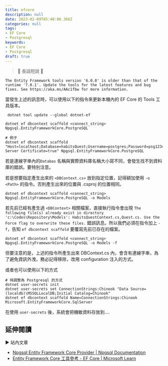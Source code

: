 ```yaml
---
title: efcore
description: null
date: 2023-02-09T05:40:06.366Z
categories: null
tags: 
- EF Core
- Postgresql
keywords: 
- EF Core
- Postgresql
draft: true
---
```


> 🔖 長話短說 🔖
>

<!--more-->



`The Entity Framework tools version '6.0.8' is older than that of the runtime '7.0.1'. Update the tools for the latest features and bug fixes. See https://aka.ms/AAc1fbw for more information.`

當發生上述的訊息時，可以使用以下的指令來更新本機內的 EF Core 的 Tools 工具版本。

```shell
 dotnet tool update --global dotnet-ef
```

```shell
dotnet ef dbcontext scaffold <connect_string> Npgsql.EntityFrameworkCore.PostgreSQL

# 例子
dotnet ef dbcontext scaffold "Host=localhost;Database=habitsQuest;Username=postgres;Password=psg1234;Trust Server Certificate=true" Npgsql.EntityFrameworkCore.PostgreSQL
```

若是連線字串內的`Databas` 名稱與實際資料庫名稱大小寫不同，會發生找不到資料庫的錯誤。要特別注意。

若是想要指定產生出來的 `<DBContext.cs>` 放到指定位置，記得額加使用 `-o <Path>` 的指令。否則產生出來的位置與 .csproj 的位置相同。

```shell
dotnet ef dbcontext scaffold <connect_string> Npgsql.EntityFrameworkCore.PostgreSQL -o Models
```

若先前已經有產生過 `<DBContext>` 相關檔案，直接執行指令會出現 `The following file(s) already exist in directory 'c:\Codes\Repository\Models': HabitsQuestContext.cs,Quest.cs. Use the Force flag to overwrite these files.` 錯誤訊息。所以我們必須在指令加上 `-f`，告知 `ef dbcontext scaffold` 要覆寫先前已存在的檔案。

```shell
dotnet ef dbcontext scaffold <connect_string> Npgsql.EntityFrameworkCore.PostgreSQL -o Models -f
```

但要注意的是，上述的指令所產生出來 DBContext.cs 內，會含有連線字串，為了避免資訊外洩，務必記得移除，改用 configuration 注入的方式。

或者也可以使用以下的方式

```shell
# 待調整為 Postgresql 的方式
dotnet user-secrets init
dotnet user-secrets set ConnectionStrings:Chinook "Data Source=(localdb)\MSSQLLocalDB;Initial Catalog=Chinook"
dotnet ef dbcontext scaffold Name=ConnectionStrings:Chinook Microsoft.EntityFrameworkCore.SqlServer
```

在使用 `user-secrets` 後，系統會把機敏資料存放到....

## 延伸閱讀

▶ 站內文章

- [Npgsql Entity Framework Core Provider | Npgsql Documentation](https://www.npgsql.org/efcore/)
- [Entity Framework Core 工具參考 - EF Core | Microsoft Learn](https://learn.microsoft.com/zh-tw/ef/core/cli/)
